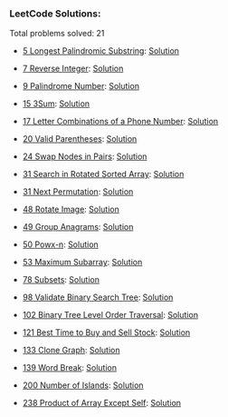 ### LeetCode Solutions:

Total problems solved: 21

* [5 Longest Palindromic Substring](https://leetcode.com/problems/longest-palindromic-substring): [Solution](https://github.com/Kevin-Fang/leetcode-solutions/blob/master/5.%20Longest%20Palindromic%20Substring.py)

* [7 Reverse Integer](https://leetcode.com/problems/reverse-integer): [Solution](https://github.com/Kevin-Fang/leetcode-solutions/blob/master/7.%20Reverse%20Integer.py)

* [9 Palindrome Number](https://leetcode.com/problems/palindrome-number): [Solution](https://github.com/Kevin-Fang/leetcode-solutions/blob/master/9.%20Palindrome%20Number.py)

* [15 3Sum](https://leetcode.com/problems/3sum): [Solution](https://github.com/Kevin-Fang/leetcode-solutions/blob/master/15.%203Sum.py)

* [17 Letter Combinations of a Phone Number](https://leetcode.com/problems/letter-combinations-of-a-phone-number): [Solution](https://github.com/Kevin-Fang/leetcode-solutions/blob/master/17.%20Letter%20Combinations%20of%20a%20Phone%20Number.py)

* [20 Valid Parentheses](https://leetcode.com/problems/valid-parentheses): [Solution](https://github.com/Kevin-Fang/leetcode-solutions/blob/master/20.%20Valid%20Parentheses.py)

* [24 Swap Nodes in Pairs](https://leetcode.com/problems/swap-nodes-in-pairs): [Solution](https://github.com/Kevin-Fang/leetcode-solutions/blob/master/24.%20Swap%20Nodes%20in%20Pairs.py)

* [31 Search in Rotated Sorted Array](https://leetcode.com/problems/search-in-rotated-sorted-array): [Solution](https://github.com/Kevin-Fang/leetcode-solutions/blob/master/31.%20Search%20in%20Rotated%20Sorted%20Array.py)

* [31 Next Permutation](https://leetcode.com/problems/next-permutation): [Solution](https://github.com/Kevin-Fang/leetcode-solutions/blob/master/31.%20Next%20Permutation.cpp)

* [48 Rotate Image](https://leetcode.com/problems/rotate-image): [Solution](https://github.com/Kevin-Fang/leetcode-solutions/blob/master/48.%20Rotate%20Image.py)

* [49 Group Anagrams](https://leetcode.com/problems/group-anagrams): [Solution](https://github.com/Kevin-Fang/leetcode-solutions/blob/master/49.%20Group%20Anagrams.py)

* [50 Powx-n](https://leetcode.com/problems/powx-n): [Solution](https://github.com/Kevin-Fang/leetcode-solutions/blob/master/50.%20Powx-n.cpp)

* [53 Maximum Subarray](https://leetcode.com/problems/maximum-subarray): [Solution](https://github.com/Kevin-Fang/leetcode-solutions/blob/master/53.%20Maximum%20Subarray.py)

* [78 Subsets](https://leetcode.com/problems/subsets): [Solution](https://github.com/Kevin-Fang/leetcode-solutions/blob/master/78.%20Subsets.py)

* [98 Validate Binary Search Tree](https://leetcode.com/problems/validate-binary-search-tree): [Solution](https://github.com/Kevin-Fang/leetcode-solutions/blob/master/98.%20Validate%20Binary%20Search%20Tree.py)

* [102 Binary Tree Level Order Traversal](https://leetcode.com/problems/binary-tree-level-order-traversal): [Solution](https://github.com/Kevin-Fang/leetcode-solutions/blob/master/102.%20Binary%20Tree%20Level%20Order%20Traversal.py)

* [121 Best Time to Buy and Sell Stock](https://leetcode.com/problems/best-time-to-buy-and-sell-stock): [Solution](https://github.com/Kevin-Fang/leetcode-solutions/blob/master/121.%20Best%20Time%20to%20Buy%20and%20Sell%20Stock.py)

* [133 Clone Graph](https://leetcode.com/problems/clone-graph): [Solution](https://github.com/Kevin-Fang/leetcode-solutions/blob/master/133.%20Clone%20Graph.py)

* [139 Word Break](https://leetcode.com/problems/word-break): [Solution](https://github.com/Kevin-Fang/leetcode-solutions/blob/master/139.%20Word%20Break.py)

* [200 Number of Islands](https://leetcode.com/problems/number-of-islands): [Solution](https://github.com/Kevin-Fang/leetcode-solutions/blob/master/200.%20Number%20of%20Islands.py)

* [238 Product of Array Except Self](https://leetcode.com/problems/product-of-array-except-self): [Solution](https://github.com/Kevin-Fang/leetcode-solutions/blob/master/238.%20Product%20of%20Array%20Except%20Self.py)

